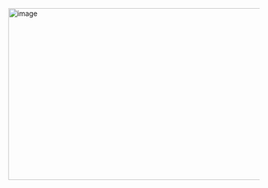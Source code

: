 <img width="1812" height="345" alt="image" src="https://github.com/user-attachments/assets/ed9f147c-341a-47d7-b2ee-2903ca65593f" />

